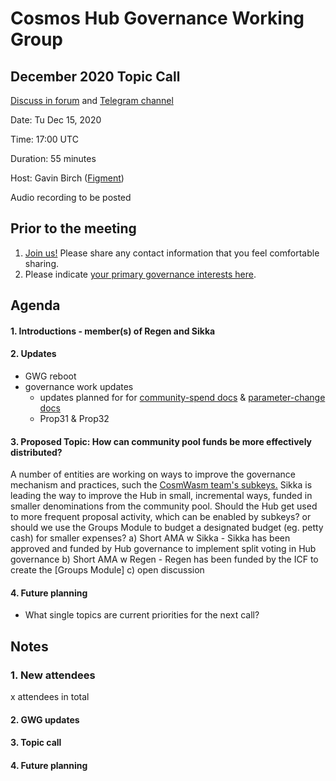 # Cosmos Hub Governance Working Group
## December 2020 Topic Call
[Discuss in forum](https://forum.cosmos.network/t/gwg-community-calls-updates/3238/12) and [Telegram channel](https://t.me/hubgov)

Date: Tu Dec 15, 2020

Time: 17:00 UTC

Duration: 55 minutes

Host: Gavin Birch ([Figment](https://figment.io))

Audio recording to be posted

## Prior to the meeting
1. [Join us!](http://bit.ly/2sukvxa) Please share any contact information that you feel comfortable sharing.
2. Please indicate [your primary governance interests here](https://docs.google.com/document/d/1jdSwln5L7KLvEkkM91GhlblniSynmAjMyAWSLONxTGQ/edit?usp=sharing).

## Agenda

#### 1. Introductions - member(s) of Regen and Sikka
#### 2. Updates
- GWG reboot
- governance work updates
  - updates planned for for [community-spend docs](https://github.com/gavinly/CosmosCommunitySpend) & [parameter-change docs](https://github.com/gavinly/CosmosParametersWiki)
  - Prop31 & Prop32

#### 3. Proposed Topic: How can community pool funds be more effectively distributed?
A number of entities are working on ways to improve the governance mechanism and practices, such the [CosmWasm team's subkeys.](https://docs.cosmwasm.com/cw-plus/cw1/subkeys.html#) Sikka is leading the way to improve the Hub in small, incremental ways, funded in smaller denominations from the community pool. Should the Hub get used to more frequent proposal activity, which can be enabled by subkeys? or should we use the Groups Module to budget a designated budget (eg. petty cash) for smaller expenses?
a) Short AMA w Sikka - Sikka has been approved and funded by Hub governance to implement split voting in Hub governance
b) Short AMA w Regen - Regen has been funded by the ICF to create the [Groups Module]
c) open discussion

#### 4. Future planning
- What single topics are current priorities for the next call?

## Notes

### 1. New attendees
x attendees in total

#### 2. GWG updates

#### 3. Topic call

#### 4. Future planning
